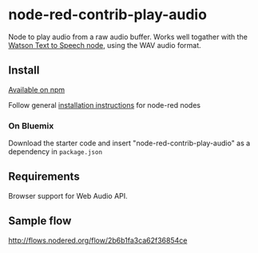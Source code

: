 # node-red-contrib-play-audio

Node to play audio from a raw audio buffer. Works well togather with the [Watson Text to Speech node](http://flows.nodered.org/node/node-red-node-watson),
using the WAV audio format.

## Install
[Available on npm](https://www.npmjs.com/package/node-red-contrib-play-audio)

Follow general [installation instructions](http://nodered.org/docs/getting-started/adding-nodes) for node-red nodes

### On Bluemix
Download the starter code and insert "node-red-contrib-play-audio" as a dependency in `package.json`

## Requirements
Browser support for Web Audio API.

## Sample flow
http://flows.nodered.org/flow/2b6b1fa3ca62f36854ce